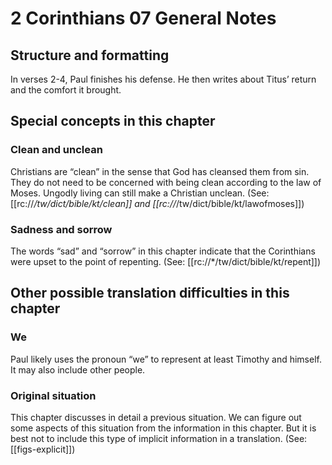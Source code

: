 # 2 Corinthians 07 General Notes
## Structure and formatting

In verses 2-4, Paul finishes his defense. He then writes about Titus’ return and the comfort it brought.

## Special concepts in this chapter

### Clean and unclean

Christians are “clean” in the sense that God has cleansed them from sin. They do not need to be concerned with being clean according to the law of Moses. Ungodly living can still make a Christian unclean. (See: [[rc://*/tw/dict/bible/kt/clean]] and [[rc://*/tw/dict/bible/kt/lawofmoses]])

### Sadness and sorrow
The words “sad” and “sorrow” in this chapter indicate that the Corinthians were upset to the point of repenting. (See: [[rc://*/tw/dict/bible/kt/repent]])

## Other possible translation difficulties in this chapter

### We

Paul likely uses the pronoun “we” to represent at least Timothy and himself. It may also include other people.

### Original situation

This chapter discusses in detail a previous situation. We can figure out some aspects of this situation from the information in this chapter. But it is best not to include this type of implicit information in a translation. (See: [[figs-explicit]])